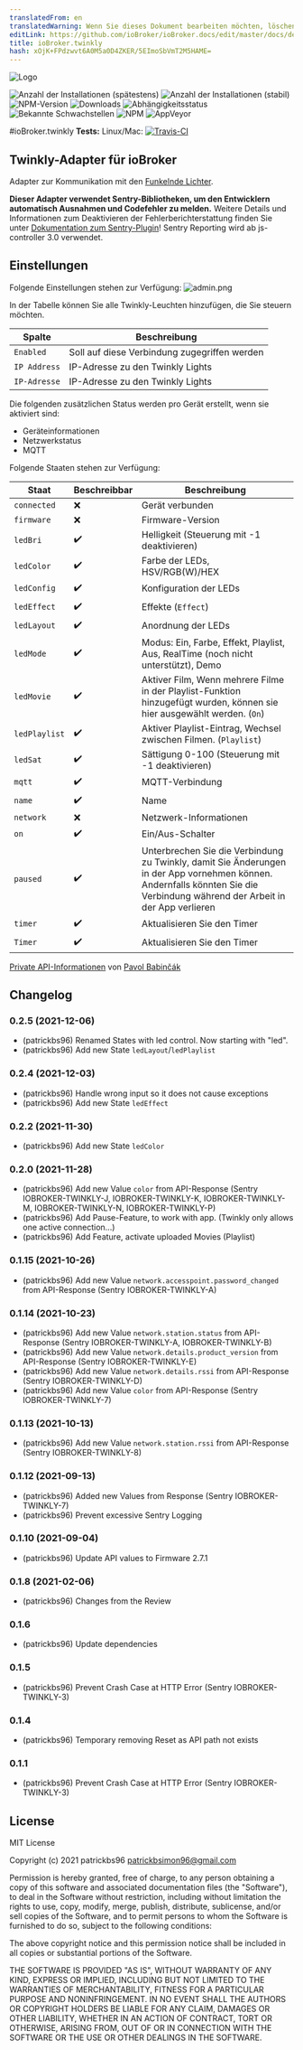 ```yaml
---
translatedFrom: en
translatedWarning: Wenn Sie dieses Dokument bearbeiten möchten, löschen Sie bitte das Feld "translationsFrom". Andernfalls wird dieses Dokument automatisch erneut übersetzt
editLink: https://github.com/ioBroker/ioBroker.docs/edit/master/docs/de/adapterref/iobroker.twinkly/README.md
title: ioBroker.twinkly
hash: xOjK+FPdzwvt6A0M5a0D4ZKER/5EImoSbVmT2M5HAME=
---
```

![Logo](../../../en/adapterref/iobroker.twinkly/admin/twinkly.png)

![Anzahl der Installationen (spätestens)](http://iobroker.live/badges/twinkly-installed.svg)
![Anzahl der Installationen (stabil)](http://iobroker.live/badges/twinkly-stable.svg)
![NPM-Version](http://img.shields.io/npm/v/iobroker.twinkly.svg)
![Downloads](https://img.shields.io/npm/dm/iobroker.twinkly.svg)
![Abhängigkeitsstatus](https://img.shields.io/david/patrickbs96/iobroker.twinkly.svg)
![Bekannte Schwachstellen](https://snyk.io/test/github/patrickbs96/ioBroker.twinkly/badge.svg)
![NPM](https://nodei.co/npm/iobroker.twinkly.png?downloads=true)
![AppVeyor](https://ci.appveyor.com/api/projects/status/github/patrickbs96/ioBroker.twinkly?branch=master&svg=true)

#ioBroker.twinkly
**Tests:** Linux/Mac: [![Travis-CI](https://travis-ci.com/patrickbs96/ioBroker.twinkly.svg)](https://travis-ci.com/github/patrickbs96/ioBroker.twinkly)

## Twinkly-Adapter für ioBroker
Adapter zur Kommunikation mit den [Funkelnde Lichter](https://www.twinkly.com/).

**Dieser Adapter verwendet Sentry-Bibliotheken, um den Entwicklern automatisch Ausnahmen und Codefehler zu melden.** Weitere Details und Informationen zum Deaktivieren der Fehlerberichterstattung finden Sie unter [Dokumentation zum Sentry-Plugin](https://github.com/ioBroker/plugin-sentry#plugin-sentry)! Sentry Reporting wird ab js-controller 3.0 verwendet.

## Einstellungen
Folgende Einstellungen stehen zur Verfügung: ![admin.png](../../../en/adapterref/iobroker.twinkly/img/admin.png)

In der Tabelle können Sie alle Twinkly-Leuchten hinzufügen, die Sie steuern möchten.

| Spalte | Beschreibung |
|--------------|------------------------------------|
| `Enabled` | Soll auf diese Verbindung zugegriffen werden |
| `IP Address` | IP-Adresse zu den Twinkly Lights |
| `IP-Adresse` | IP-Adresse zu den Twinkly Lights |

Die folgenden zusätzlichen Status werden pro Gerät erstellt, wenn sie aktiviert sind:

* Geräteinformationen
* Netzwerkstatus
* MQTT

Folgende Staaten stehen zur Verfügung:

| Staat | Beschreibbar | Beschreibung |
|---------------|--------------------|---------------------------------------------------------------------------------------------------------------------------------|
| `connected` | :x: | Gerät verbunden |
| `firmware` | :x: | Firmware-Version |
| `ledBri` | :heavy_check_mark: | Helligkeit (Steuerung mit -1 deaktivieren) |
| `ledColor` | :heavy_check_mark: | Farbe der LEDs, HSV/RGB(W)/HEX |
| `ledConfig` | :heavy_check_mark: | Konfiguration der LEDs |
| `ledEffect` | :heavy_check_mark: | Effekte (`Effect`) |
| `ledLayout` | :heavy_check_mark: | Anordnung der LEDs |
| `ledMode` | :heavy_check_mark: | Modus: Ein, Farbe, Effekt, Playlist, Aus, RealTime (noch nicht unterstützt), Demo |
| `ledMovie` | :heavy_check_mark: | Aktiver Film, Wenn mehrere Filme in der Playlist-Funktion hinzugefügt wurden, können sie hier ausgewählt werden. (`On`) |
| `ledPlaylist` | :heavy_check_mark: | Aktiver Playlist-Eintrag, Wechsel zwischen Filmen. (`Playlist`) |
| `ledSat` | :heavy_check_mark: | Sättigung 0-100 (Steuerung mit -1 deaktivieren) |
| `mqtt` | :heavy_check_mark: | MQTT-Verbindung |
| `name` | :heavy_check_mark: | Name |
| `network` | :x: | Netzwerk-Informationen |
| `on` | :heavy_check_mark: | Ein/Aus-Schalter |
| `paused` | :heavy_check_mark: | Unterbrechen Sie die Verbindung zu Twinkly, damit Sie Änderungen in der App vornehmen können. Andernfalls könnten Sie die Verbindung während der Arbeit in der App verlieren |
| `timer` | :heavy_check_mark: | Aktualisieren Sie den Timer |
| `Timer` | :heavy_check_mark: | Aktualisieren Sie den Timer |

[Private API-Informationen](https://xled-docs.readthedocs.io/en/latest/) von [Pavol Babinčák](https://github.com/scrool)

## Changelog

### 0.2.5 (2021-12-06)
* (patrickbs96) Renamed States with led control. Now starting with "led".
* (patrickbs96) Add new State `ledLayout`/`ledPlaylist`

### 0.2.4 (2021-12-03)
* (patrickbs96) Handle wrong input so it does not cause exceptions
* (patrickbs96) Add new State `ledEffect`

### 0.2.2 (2021-11-30)
* (patrickbs96) Add new State `ledColor`

### 0.2.0 (2021-11-28)
* (patrickbs96) Add new Value `color` from API-Response (Sentry IOBROKER-TWINKLY-J, IOBROKER-TWINKLY-K, IOBROKER-TWINKLY-M, IOBROKER-TWINKLY-N, IOBROKER-TWINKLY-P)
* (patrickbs96) Add Pause-Feature, to work with app. (Twinkly only allows one active connection...)
* (patrickbs96) Add Feature, activate uploaded Movies (Playlist) 

### 0.1.15 (2021-10-26)
* (patrickbs96) Add new Value `network.accesspoint.password_changed` from API-Response (Sentry IOBROKER-TWINKLY-A)

### 0.1.14 (2021-10-23)
* (patrickbs96) Add new Value `network.station.status` from API-Response (Sentry IOBROKER-TWINKLY-A, IOBROKER-TWINKLY-B)
* (patrickbs96) Add new Value `network.details.product_version` from API-Response (Sentry IOBROKER-TWINKLY-E)
* (patrickbs96) Add new Value `network.details.rssi` from API-Response (Sentry IOBROKER-TWINKLY-D)
* (patrickbs96) Add new Value `color` from API-Response (Sentry IOBROKER-TWINKLY-7)

### 0.1.13 (2021-10-13)
* (patrickbs96) Add new Value `network.station.rssi` from API-Response (Sentry IOBROKER-TWINKLY-8)

### 0.1.12 (2021-09-13)
* (patrickbs96) Added new Values from Response (Sentry IOBROKER-TWINKLY-7)
* (patrickbs96) Prevent excessive Sentry Logging 

### 0.1.10 (2021-09-04)
* (patrickbs96) Update API values to Firmware 2.7.1

### 0.1.8 (2021-02-06)
* (patrickbs96) Changes from the Review

### 0.1.6
* (patrickbs96) Update dependencies

### 0.1.5
* (patrickbs96) Prevent Crash Case at HTTP Error (Sentry IOBROKER-TWINKLY-3)

### 0.1.4
* (patrickbs96) Temporary removing Reset as API path not exists

### 0.1.1
* (patrickbs96) Prevent Crash Case at HTTP Error (Sentry IOBROKER-TWINKLY-3)

## License
MIT License

Copyright (c) 2021 patrickbs96 <patrickbsimon96@gmail.com>

Permission is hereby granted, free of charge, to any person obtaining a copy
of this software and associated documentation files (the "Software"), to deal
in the Software without restriction, including without limitation the rights
to use, copy, modify, merge, publish, distribute, sublicense, and/or sell
copies of the Software, and to permit persons to whom the Software is
furnished to do so, subject to the following conditions:

The above copyright notice and this permission notice shall be included in all
copies or substantial portions of the Software.

THE SOFTWARE IS PROVIDED "AS IS", WITHOUT WARRANTY OF ANY KIND, EXPRESS OR
IMPLIED, INCLUDING BUT NOT LIMITED TO THE WARRANTIES OF MERCHANTABILITY,
FITNESS FOR A PARTICULAR PURPOSE AND NONINFRINGEMENT. IN NO EVENT SHALL THE
AUTHORS OR COPYRIGHT HOLDERS BE LIABLE FOR ANY CLAIM, DAMAGES OR OTHER
LIABILITY, WHETHER IN AN ACTION OF CONTRACT, TORT OR OTHERWISE, ARISING FROM,
OUT OF OR IN CONNECTION WITH THE SOFTWARE OR THE USE OR OTHER DEALINGS IN THE
SOFTWARE.